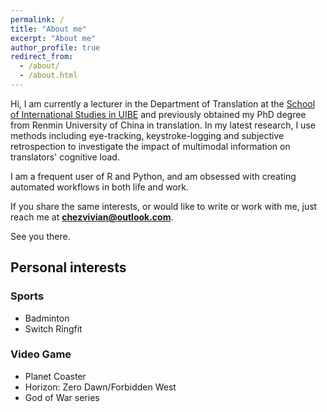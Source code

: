 ```yaml
---
permalink: /
title: "About me"
excerpt: "About me"
author_profile: true
redirect_from: 
  - /about/
  - /about.html
---
```


Hi, I am currently a lecturer in the Department of Translation at the [School of International Studies in UIBE](https://sis.uibe.edu.cn/szdwx/xxjs/fy/2d8876d8a3db4c238fc33ac323f61563.htm) and previously obtained my PhD degree from Renmin University of China in translation. In my latest research, I use methods including eye-tracking, keystroke-logging and subjective retrospection to investigate the impact of multimodal information on translators' cognitive load. 

I am a frequent user of R and Python, and am obsessed with creating automated workflows in both life and work. 

If you share the same interests, or would like to write or work with me, just reach me at <b>chezvivian@outlook.com</b>.

See you there.


## Personal interests 

### Sports

- Badminton
- Switch Ringfit

### Video Game

- Planet Coaster
- Horizon: Zero Dawn/Forbidden West
- God of War series


